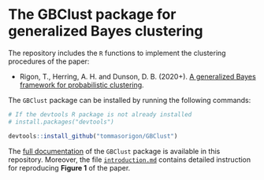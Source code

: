 # The **GBClust** package for generalized Bayes clustering 

The repository includes the `R` functions to implement the clustering procedures of the paper:

* Rigon, T., Herring, A. H. and Dunson, D. B. (2020+). [A generalized Bayes framework for probabilistic clustering](https://arxiv.org/abs/2006.05451).

The `GBClust` package can be installed by running the following commands:

```R
# If the devtools R package is not already installed
# install.packages("devtools")

devtools::install_github("tommasorigon/GBClust")
```

The [full documentation](https://github.com/tommasorigon/GBClust/raw/master/GBClust_0.0.1.pdf) of the `GBClust` package is available in this repository. Moreover, the file [`introduction.md`](tutorial/introduction.md) contains detailed instruction for reproducing **Figure 1** of the paper.